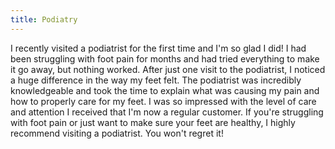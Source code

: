 ```yaml
---
title: Podiatry
---
```


I recently visited a podiatrist for the first time and I'm so glad I did! I had been struggling with foot pain for months and had tried everything to make it go away, but nothing worked. After just one visit to the podiatrist, I noticed a huge difference in the way my feet felt. The podiatrist was incredibly knowledgeable and took the time to explain what was causing my pain and how to properly care for my feet. I was so impressed with the level of care and attention I received that I'm now a regular customer. If you're struggling with foot pain or just want to make sure your feet are healthy, I highly recommend visiting a podiatrist. You won't regret it!